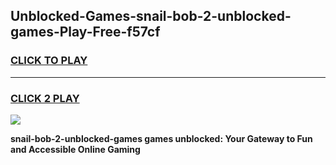 
## Unblocked-Games-snail-bob-2-unblocked-games-Play-Free-f57cf
<h3>
<a href="https://premium76.site?title=snail-bob-2-unblocked-games&ref=20M">CLICK TO PLAY</a></h3>
<hr>

<h3>
<a href="https://premium76.site?title=snail-bob-2-unblocked-games&ref=20M">CLICK 2 PLAY</a>
  
</h3>

<a href="https://premium76.site?title=snail-bob-2-unblocked-games&ref=19M"><img src="https://clearcache.store/games.png"></a>


**snail-bob-2-unblocked-games games unblocked: Your Gateway to Fun and Accessible Online Gaming**
